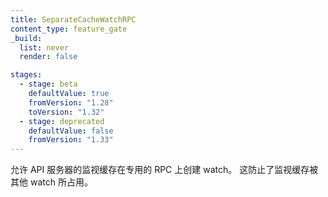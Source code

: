 ```yaml
---
title: SeparateCacheWatchRPC
content_type: feature_gate
_build:
  list: never
  render: false

stages:
  - stage: beta
    defaultValue: true
    fromVersion: "1.28"
    toVersion: "1.32"
  - stage: deprecated
    defaultValue: false
    fromVersion: "1.33"
---
```


<!--
Allows the API server watch cache to create a watch on a dedicated RPC.
This prevents watch cache from being starved by other watches.
-->
允许 API 服务器的监视缓存在专用的 RPC 上创建 watch。
这防止了监视缓存被其他 watch 所占用。
